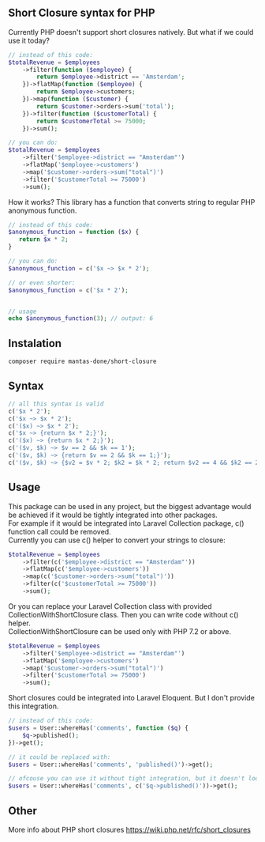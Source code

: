 ## Short Closure syntax for PHP ##

Currently PHP doesn't support short closures natively. But what if we could use it today?

```php
// instead of this code:
$totalRevenue = $employees
    ->filter(function ($employee) {
        return $employee->district == 'Amsterdam';
    })->flatMap(function ($employee) {
        return $employee->customers;
    })->map(function ($customer) {
        return $customer->orders->sum('total');
    })->filter(function ($customerTotal) {
        return $customerTotal >= 75000;
    })->sum();

// you can do:
$totalRevenue = $employees
    ->filter('$employee->district == "Amsterdam"')
    ->flatMap('$employee->customers')
    ->map('$customer->orders->sum("total")')
    ->filter('$customerTotal >= 75000')
    ->sum();
```

How it works? This library has a function that converts string to regular PHP anonymous function.

```php
// instead of this code:
$anonymous_function = function ($x) {
   return $x * 2;
}

// you can do:
$anonymous_function = c('$x ~> $x * 2');

// or even shorter:
$anonymous_function = c('$x * 2');


// usage 
echo $anonymous_function(3); // output: 6
```

## Instalation ##

```
composer require mantas-done/short-closure
```

## Syntax ##

```php
// all this syntax is valid
c('$x * 2');
c('$x ~> $x * 2');
c('($x) ~> $x * 2');
c('$x ~> {return $x * 2;}');
c('($x) ~> {return $x * 2;}');
c('($v, $k) ~> $v == 2 && $k == 1');
c('($v, $k) ~> {return $v == 2 && $k == 1;}');
c('($v, $k) ~> {$v2 = $v * 2; $k2 = $k * 2; return $v2 == 4 && $k2 == 2;}');
```

## Usage ##

This package can be used in any project, but the biggest advantage would be achieved if it would be tightly integrated into other packages.  
For example if it would be integrated into Laravel Collection package, c() function call could be removed.  
Currently you can use c() helper to convert your strings to closure:

```php
$totalRevenue = $employees
    ->filter(c('$employee->district == "Amsterdam"'))
    ->flatMap(c('$employee->customers'))
    ->map(c('$customer->orders->sum("total")'))
    ->filter(c('$customerTotal >= 75000'))
    ->sum();
```

Or you can replace your Laravel Collection class with provided CollectionWithShortClosure class. Then you can write code without c() helper.  
CollectionWithShortClosure can be used only with PHP 7.2 or above.

```php
$totalRevenue = $employees
    ->filter('$employee->district == "Amsterdam"')
    ->flatMap('$employee->customers')
    ->map('$customer->orders->sum("total")')
    ->filter('$customerTotal >= 75000')
    ->sum();
```

Short closures could be integrated into Laravel Eloquent. But I don't provide this integration.
```php
// instead of this code:
$users = User::whereHas('comments', function ($q) {
    $q->published();
})->get();

// it could be replaced with:
$users = User::whereHas('comments', 'published()')->get();

// ofcouse you can use it without tight integration, but it doesn't look nice
$users = User::whereHas('comments', c('$q->published()'))->get();
```

## Other ##

More info about PHP short closures https://wiki.php.net/rfc/short_closures

